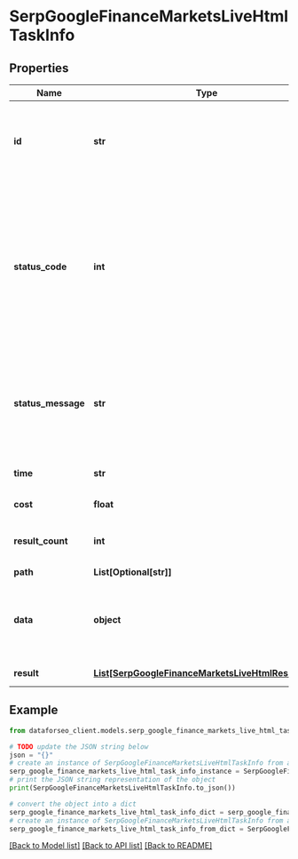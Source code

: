 # SerpGoogleFinanceMarketsLiveHtmlTaskInfo


## Properties

Name | Type | Description | Notes
------------ | ------------- | ------------- | -------------
**id** | **str** | task identifier unique task identifier in our system in the UUID format | [optional] 
**status_code** | **int** | status code of the task generated by DataForSEO, can be within the following range: 10000-60000 you can find the full list of the response codes here | [optional] 
**status_message** | **str** | informational message of the task you can find the full list of general informational messages here | [optional] 
**time** | **str** | execution time, seconds | [optional] 
**cost** | **float** | total tasks cost, USD | [optional] 
**result_count** | **int** | number of elements in the result array | [optional] 
**path** | **List[Optional[str]]** | URL path | [optional] 
**data** | **object** | contains the same parameters that you specified in the POST request | [optional] 
**result** | [**List[SerpGoogleFinanceMarketsLiveHtmlResultInfo]**](SerpGoogleFinanceMarketsLiveHtmlResultInfo.md) | array of results | [optional] 

## Example

```python
from dataforseo_client.models.serp_google_finance_markets_live_html_task_info import SerpGoogleFinanceMarketsLiveHtmlTaskInfo

# TODO update the JSON string below
json = "{}"
# create an instance of SerpGoogleFinanceMarketsLiveHtmlTaskInfo from a JSON string
serp_google_finance_markets_live_html_task_info_instance = SerpGoogleFinanceMarketsLiveHtmlTaskInfo.from_json(json)
# print the JSON string representation of the object
print(SerpGoogleFinanceMarketsLiveHtmlTaskInfo.to_json())

# convert the object into a dict
serp_google_finance_markets_live_html_task_info_dict = serp_google_finance_markets_live_html_task_info_instance.to_dict()
# create an instance of SerpGoogleFinanceMarketsLiveHtmlTaskInfo from a dict
serp_google_finance_markets_live_html_task_info_from_dict = SerpGoogleFinanceMarketsLiveHtmlTaskInfo.from_dict(serp_google_finance_markets_live_html_task_info_dict)
```
[[Back to Model list]](../README.md#documentation-for-models) [[Back to API list]](../README.md#documentation-for-api-endpoints) [[Back to README]](../README.md)


